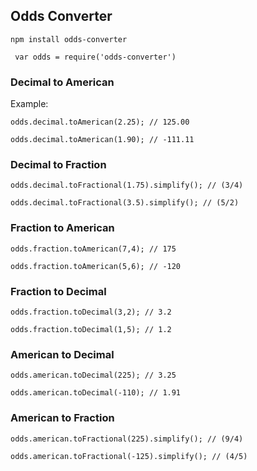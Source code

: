 ## Odds Converter

`npm install odds-converter`

` var odds = require('odds-converter')`

### Decimal to American

Example:

`odds.decimal.toAmerican(2.25); // 125.00`

`odds.decimal.toAmerican(1.90); // -111.11`

### Decimal to Fraction

`odds.decimal.toFractional(1.75).simplify(); // (3/4)`

`odds.decimal.toFractional(3.5).simplify(); // (5/2)`

### Fraction to American

`odds.fraction.toAmerican(7,4); // 175`

`odds.fraction.toAmerican(5,6); // -120`

### Fraction to Decimal

`odds.fraction.toDecimal(3,2); // 3.2`

`odds.fraction.toDecimal(1,5); // 1.2`

### American to Decimal

`odds.american.toDecimal(225); // 3.25`

`odds.american.toDecimal(-110); // 1.91`

### American to Fraction

`odds.american.toFractional(225).simplify(); // (9/4)`

`odds.american.toFractional(-125).simplify(); // (4/5)`

